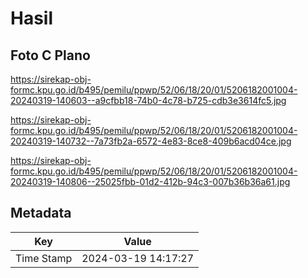 # Hasil

## Foto C Plano

https://sirekap-obj-formc.kpu.go.id/b495/pemilu/ppwp/52/06/18/20/01/5206182001004-20240319-140603--a9cfbb18-74b0-4c78-b725-cdb3e3614fc5.jpg

https://sirekap-obj-formc.kpu.go.id/b495/pemilu/ppwp/52/06/18/20/01/5206182001004-20240319-140732--7a73fb2a-6572-4e83-8ce8-409b6acd04ce.jpg

https://sirekap-obj-formc.kpu.go.id/b495/pemilu/ppwp/52/06/18/20/01/5206182001004-20240319-140806--25025fbb-01d2-412b-94c3-007b36b36a61.jpg


## Metadata

| Key        | Value               |
| ---------- | ------------------- |
| Time Stamp | 2024-03-19 14:17:27 |



